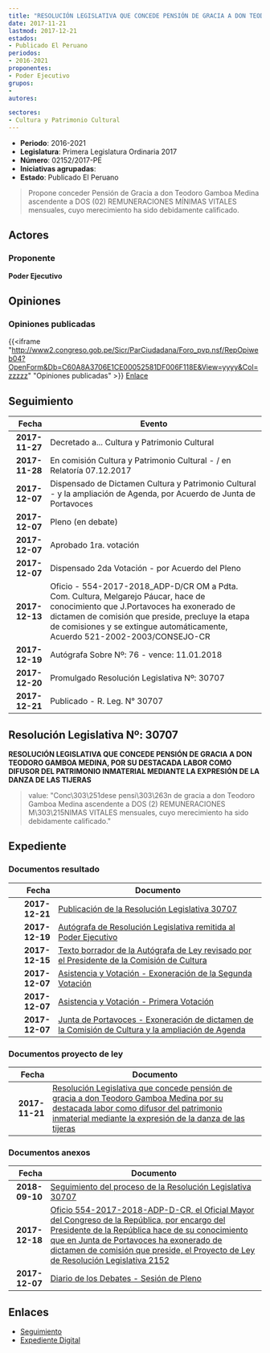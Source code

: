 ```yaml
---
title: "RESOLUCIÓN LEGISLATIVA QUE CONCEDE PENSIÓN DE GRACIA A DON TEODORO GAMBOA MEDINA, POR SU DESTACADA LABOR COMO DIFUSOR DEL PATRIMONIO INMATERIAL, MEDIANTE LA EXPRESIÓN DE LA DANZA DE LAS TIJERAS"
date: 2017-11-21
lastmod: 2017-12-21
estados:
- Publicado El Peruano
periodos:
- 2016-2021
proponentes:
- Poder Ejecutivo
grupos:
- 
autores:

sectores:
- Cultura y Patrimonio Cultural
---
```

- **Periodo**: 2016-2021
- **Legislatura**: Primera Legislatura Ordinaria 2017
- **Número**: 02152/2017-PE
- **Iniciativas agrupadas**: 
- **Estado**: Publicado El Peruano

> Propone conceder Pensión de Gracia a don Teodoro Gamboa Medina ascendente a DOS (02) REMUNERACIONES MÍNIMAS VITALES mensuales, cuyo merecimiento ha sido debidamente calificado.


## Actores

### Proponente

**Poder Ejecutivo**

## Opiniones

### Opiniones publicadas

{{<iframe "http://www2.congreso.gob.pe/Sicr/ParCiudadana/Foro_pvp.nsf/RepOpiweb04?OpenForm&Db=C60A8A3706E1CE00052581DF006F118E&View=yyyy&Col=zzzzz" "Opiniones publicadas" >}}
[Enlace](http://www2.congreso.gob.pe/Sicr/ParCiudadana/Foro_pvp.nsf/RepOpiweb04?OpenForm&Db=C60A8A3706E1CE00052581DF006F118E&View=yyyy&Col=zzzzz)


## Seguimiento

| Fecha | Evento |
|------:|--------|
| **2017-11-27** | Decretado a... Cultura y Patrimonio Cultural |
| **2017-11-28** | En comisión Cultura y Patrimonio Cultural - / en Relatoría 07.12.2017 |
| **2017-12-07** | Dispensado de Dictamen Cultura y Patrimonio Cultural - y la ampliación de Agenda, por Acuerdo de Junta de Portavoces |
| **2017-12-07** | Pleno (en debate) |
| **2017-12-07** | Aprobado 1ra. votación |
| **2017-12-07** | Dispensado 2da Votación - por Acuerdo del Pleno |
| **2017-12-13** | Oficio - 554-2017-2018_ADP-D/CR OM a Pdta. Com. Cultura, Melgarejo Páucar, hace de conocimiento que J.Portavoces ha exonerado de dictamen de comisión que preside, precluye la etapa de comisiones y se extingue automáticamente, Acuerdo 521-2002-2003/CONSEJO-CR |
| **2017-12-19** | Autógrafa Sobre Nº: 76 - vence: 11.01.2018 |
| **2017-12-20** | Promulgado Resolución Legislativa Nº: 30707 |
| **2017-12-21** | Publicado - R. Leg. N° 30707 |

## Resolución Legislativa Nº: 30707

**RESOLUCIÓN LEGISLATIVA QUE CONCEDE PENSIÓN DE GRACIA A DON TEODORO GAMBOA MEDINA, POR SU DESTACADA LABOR COMO DIFUSOR DEL PATRIMONIO INMATERIAL MEDIANTE LA EXPRESIÓN DE LA DANZA DE LAS TIJERAS**

> value: "Conc\303\251dese pensi\303\263n de gracia a don Teodoro Gamboa Medina ascendente a DOS (2) REMUNERACIONES M\303\215NIMAS VITALES mensuales, cuyo merecimiento ha sido debidamente calificado."


## Expediente

### Documentos resultado

| Fecha | Documento |
|------:|-----------|
| **2017-12-21** | [Publicación de la Resolución Legislativa 30707](http://www.leyes.congreso.gob.pe/Documentos/2016_2021/ADLP/Normas_Legales/30707-RLG.pdf) |
| **2017-12-19** | [Autógrafa de Resolución Legislativa remitida al Poder Ejecutivo](http://www.leyes.congreso.gob.pe/Documentos/2016_2021/ADLP/Texto_Aprobado/AU0215220171219.pdf) |
| **2017-12-15** | [Texto borrador de la Autógrafa de Ley revisado por el Presidente de la Comisión de Cultura](http://www.leyes.congreso.gob.pe/Documentos/2016_2021/Asistencia_y_Votacion/Proyectos_de_Ley/AV0264720180410.pdf) |
| **2017-12-07** | [Asistencia y Votación - Exoneración de la Segunda Votación](http://www.leyes.congreso.gob.pe/Documentos/2016_2021/Asistencia_y_Votacion/Proyectos_de_Ley/Exoneracion_de_Segunda_Votacion/ESV0215220171207.pdf) |
| **2017-12-07** | [Asistencia y Votación - Primera Votación](http://www.leyes.congreso.gob.pe/Documentos/2016_2021/Asistencia_y_Votacion/Proyectos_de_Ley/AV0215220171207.pdf) |
| **2017-12-07** | [Junta de Portavoces - Exoneración de dictamen de la Comisión de Cultura y la ampliación de Agenda](http://www.leyes.congreso.gob.pe/Documentos/2016_2021/Acuerdos/Junta_Portavoces/AJP0215220171207.pdf) |

### Documentos proyecto de ley

| Fecha | Documento |
|------:|-----------|
| **2017-11-21** | [Resolución Legislativa que concede pensión de gracia a don Teodoro Gamboa Medina por su destacada labor como difusor del patrimonio inmaterial mediante la expresión de la danza de las tijeras](http://www.leyes.congreso.gob.pe/Documentos/2016_2021/Proyectos_de_Ley_y_de_Resoluciones_Legislativas/PL0215220171121..pdf) |

### Documentos anexos

| Fecha | Documento |
|------:|-----------|
| **2018-09-10** | [Seguimiento del proceso de la Resolución Legislativa 30707](http://www.leyes.congreso.gob.pe/Documentos/2016_2021/Seguimiento_de_Proyectos_de_Ley/02152PL20180910.PDF) |
| **2017-12-18** | [Oficio 554-2017-2018-ADP-D-CR, el Oficial Mayor del Congreso de la República, por encargo del Presidente de la República hace de su conocimiento que en Junta de Portavoces ha exonerado de dictamen de comisión que preside, el Proyecto de Ley de Resolución Legislativa 2152](http://www.leyes.congreso.gob.pe/Documentos/2016_2021/Oficios/Oficialia_Mayor/OFICIO-554-2017-2018-ADP-D-CR.PDF) |
| **2017-12-07** | [Diario de los Debates - Sesión de Pleno](http://www.leyes.congreso.gob.pe/Documentos/2016_2021/ADLP/Diario_Debates/30707-TDD.pdf) |

## Enlaces

- [Seguimiento](http://www2.congreso.gob.pe/Sicr/TraDocEstProc/CLProLey2016.nsf/f7fff46988ca05b1052578e100829cc7/9731b24747efbc14052581df005e0fc2?OpenDocument)
- [Expediente Digital](http://www2.congreso.gob.pe/Sicr/TraDocEstProc/CLProLey2016.nsf/f7fff46988ca05b1052578e100829cc7/9731b24747efbc14052581df005e0fc2?OpenDocument&Click=05257FB7005EB655.eb71d0cf91d8294e05256cdf006b5706/$Body/0.1C6C)


